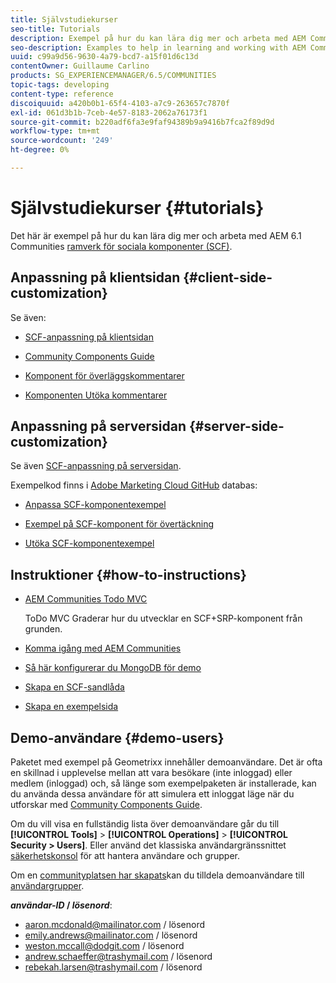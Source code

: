 ```yaml
---
title: Självstudiekurser
seo-title: Tutorials
description: Exempel på hur du kan lära dig mer och arbeta med AEM Communities ramverk för sociala komponenter (SCF)
seo-description: Examples to help in learning and working with AEM Communities social component framework (SCF)
uuid: c99a9d56-9630-4a79-bcd7-a15f01d6c13d
contentOwner: Guillaume Carlino
products: SG_EXPERIENCEMANAGER/6.5/COMMUNITIES
topic-tags: developing
content-type: reference
discoiquuid: a420b0b1-65f4-4103-a7c9-263657c7870f
exl-id: 061d3b1b-7ceb-4e57-8183-2062a76173f1
source-git-commit: b220adf6fa3e9faf94389b9a9416b7fca2f89d9d
workflow-type: tm+mt
source-wordcount: '249'
ht-degree: 0%

---
```


# Självstudiekurser {#tutorials}

Det här är exempel på hur du kan lära dig mer och arbeta med AEM 6.1 Communities [ramverk för sociala komponenter (SCF)](scf.md).

## Anpassning på klientsidan {#client-side-customization}

Se även:

* [SCF-anpassning på klientsidan](client-customize.md)

* [Community Components Guide](components-guide.md)

* [Komponent för överläggskommentarer](overlay-comments.md)

* [Komponenten Utöka kommentarer](extend-comments.md)

## Anpassning på serversidan {#server-side-customization}

Se även [SCF-anpassning på serversidan](server-customize.md).

Exempelkod finns i [Adobe Marketing Cloud GitHub](https://github.com/Adobe-Marketing-Cloud) databas:

* [Anpassa SCF-komponentexempel](https://github.com/Adobe-Marketing-Cloud/aem-scf-sample-components-customize)

* [Exempel på SCF-komponent för övertäckning](https://github.com/Adobe-Marketing-Cloud/aem-scf-sample-components-overlay)

* [Utöka SCF-komponentexempel](https://github.com/Adobe-Marketing-Cloud/aem-scf-sample-components-extension)

## Instruktioner {#how-to-instructions}

* [AEM Communities Todo MVC](https://github.com/Adobe-Marketing-Cloud/aem-communities-todomvc-sample)

   ToDo MVC Graderar hur du utvecklar en SCF+SRP-komponent från grunden.

* [Komma igång med AEM Communities](getting-started.md)

* [Så här konfigurerar du MongoDB för demo](demo-mongo.md)

* [Skapa en SCF-sandlåda](an-scf-sandbox.md)

* [Skapa en exempelsida](create-sample-page.md)

## Demo-användare {#demo-users}

Paketet med exempel på Geometrixx innehåller demoanvändare. Det är ofta en skillnad i upplevelse mellan att vara besökare (inte inloggad) eller medlem (inloggad) och, så länge som exempelpaketen är installerade, kan du använda dessa användare för att simulera ett inloggat läge när du utforskar med [Community Components Guide](components-guide.md).

Om du vill visa en fullständig lista över demoanvändare går du till **[!UICONTROL Tools]** > **[!UICONTROL Operations]** > **[!UICONTROL Security > Users]**. Eller använd det klassiska användargränssnittet [säkerhetskonsol](http://localhost:4502/useradmin) för att hantera användare och grupper.

Om en [communityplatsen har skapats](getting-started.md)kan du tilldela demoanvändare till [användargrupper](users.md).

***användar-ID* / *lösenord***:

* aaron.mcdonald@mailinator.com / lösenord
* emily.andrews@mailinator.com / lösenord
* weston.mccall@dodgit.com / lösenord
* andrew.schaeffer@trashymail.com / lösenord
* rebekah.larsen@trashymail.com / lösenord
